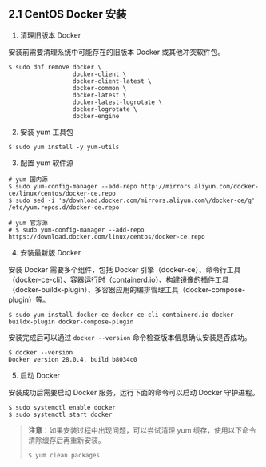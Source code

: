 ## 2.1 CentOS Docker 安装

1. 清理旧版本 Docker

安装前需要清理系统中可能存在的旧版本 Docker 或其他冲突软件包。

```shell
$ sudo dnf remove docker \
                  docker-client \
                  docker-client-latest \
                  docker-common \
                  docker-latest \
                  docker-latest-logrotate \
                  docker-logrotate \
                  docker-engine
```

2. 安装 yum 工具包

```shell
$ sudo yum install -y yum-utils
```

3. 配置 yum 软件源

```shell
# yum 国内源
$ sudo yum-config-manager --add-repo http://mirrors.aliyun.com/docker-ce/linux/centos/docker-ce.repo
$ sudo sed -i 's/download.docker.com/mirrors.aliyun.com\/docker-ce/g' /etc/yum.repos.d/docker-ce.repo

# yum 官方源
# $ sudo yum-config-manager --add-repo https://download.docker.com/linux/centos/docker-ce.repo
```

4. 安装最新版 Docker

安装 Docker 需要多个组件，包括 Docker 引擎（docker-ce）、命令行工具（docker-ce-cli）、容器运行时（containerd.io）、构建镜像的插件工具（docker-buildx-plugin）、多容器应用的编排管理工具（docker-compose-plugin）等。

```shell
$ sudo yum install docker-ce docker-ce-cli containerd.io docker-buildx-plugin docker-compose-plugin
```

安装完成后可以通过 `docker --version` 命令检查版本信息确认安装是否成功。

```shell
$ docker --version
Docker version 28.0.4, build b8034c0
```

5. 启动 Docker

安装成功后需要启动 Docker 服务，运行下面的命令可以启动 Docker 守护进程。

```shell
$ sudo systemctl enable docker
$ sudo systemctl start docker
```

> **注意**：如果安装过程中出现问题，可以尝试清理 yum 缓存，使用以下命令清除缓存后再重新安装。
>
> ```shell
> $ yum clean packages
> ```